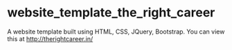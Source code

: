 # website_template_the_right_career
A website template built using HTML, CSS, JQuery, Bootstrap. You can view this at http://therightcareer.in/
